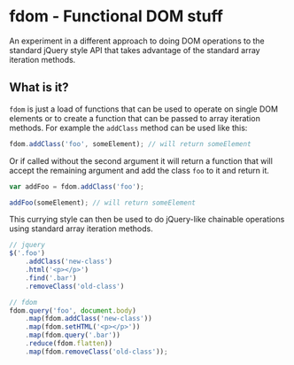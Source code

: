 # fdom - Functional DOM stuff

An experiment in a different approach to doing DOM operations to the standard jQuery style API that takes advantage of the standard array iteration methods.

## What is it?
`fdom` is just a load of functions that can be used to operate on single DOM elements or to create a function that can be passed to array iteration methods. For example the `addClass` method can be used like this:

```js
fdom.addClass('foo', someElement); // will return someElement
```

Or if called without the second argument it will return a function that will accept the remaining argument and add the class `foo` to it and return it.

```js
var addFoo = fdom.addClass('foo');

addFoo(someElement); // will return someElement
```

This currying style can then be used to do jQuery-like chainable operations using standard array iteration methods.


```js
// jquery
$('.foo')
    .addClass('new-class')
    .html('<p></p>')
    .find('.bar')
    .removeClass('old-class')

// fdom
fdom.query('foo', document.body)
    .map(fdom.addClass('new-class'))
    .map(fdom.setHTML('<p></p>'))
    .map(fdom.query('.bar'))
    .reduce(fdom.flatten))
    .map(fdom.removeClass('old-class'));
```
